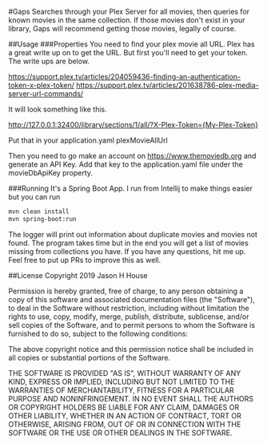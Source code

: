 #Gaps
Searches through your Plex Server for all movies, then queries for known movies in the same collection. If those movies don't exist in your library, Gaps will recommend getting those movies, legally of course.

##Usage
###Properties
You need to find your plex movie all URL. Plex has a great write up on to get the URL. But first you'll need to get your token. The write ups are below.

https://support.plex.tv/articles/204059436-finding-an-authentication-token-x-plex-token/
https://support.plex.tv/articles/201638786-plex-media-server-url-commands/

It will look something like this.

http://127.0.0.1:32400/library/sections/1/all/?X-Plex-Token={My-Plex-Token}

Put that in your application.yaml plexMovieAllUrl

Then you need to go make an account on https://www.themoviedb.org and generate an API Key. Add that key to the application.yaml file under the movieDbApiKey property.

###Running
It's a Spring Boot App. I run from Intellij to make things easier but you can run
```bash
mvn clean install
mvn spring-boot:run
```
The logger will print out information about duplicate movies and movies not found. The program takes time but in the end you will get a list of movies missing from collections you have. If you have any questions, hit me up. Feel free to put up PRs to improve this as well.

##License
Copyright 2019 Jason H House

Permission is hereby granted, free of charge, to any person obtaining a copy of this software and associated documentation files (the "Software"), to deal in the Software without restriction, including without limitation the rights to use, copy, modify, merge, publish, distribute, sublicense, and/or sell copies of the Software, and to permit persons to whom the Software is furnished to do so, subject to the following conditions:

The above copyright notice and this permission notice shall be included in all copies or substantial portions of the Software.

THE SOFTWARE IS PROVIDED "AS IS", WITHOUT WARRANTY OF ANY KIND, EXPRESS OR IMPLIED, INCLUDING BUT NOT LIMITED TO THE WARRANTIES OF MERCHANTABILITY, FITNESS FOR A PARTICULAR PURPOSE AND NONINFRINGEMENT. IN NO EVENT SHALL THE AUTHORS OR COPYRIGHT HOLDERS BE LIABLE FOR ANY CLAIM, DAMAGES OR OTHER LIABILITY, WHETHER IN AN ACTION OF CONTRACT, TORT OR OTHERWISE, ARISING FROM, OUT OF OR IN CONNECTION WITH THE SOFTWARE OR THE USE OR OTHER DEALINGS IN THE SOFTWARE.

